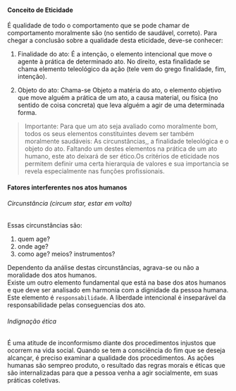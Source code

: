 #### Conceito de Eticidade
É qualidade de todo o comportamento que se pode chamar de comportamento moralmente são (no sentido de saudável, correto). Para chegar a conclusão sobre a qualidade desta eticidade, deve-se conhecer:  

1) Finalidade do ato: É a intenção, o elemento intencional que move o agente à prática de determinado ato. No direito, esta finalidade se chama elemento teleológico da ação (tele vem do grego finalidade, fim, intenção).  

2) Objeto do ato: Chama-se Objeto a matéria do ato, o elemento objetivo que move alguém a prática de um ato, a causa material, ou física (no sentido de coisa concreta) que leva alguém a agir de uma determinada forma.  

> Importante: Para que um ato seja avaliado como moralmente bom, todos os seus elementos constituintes devem ser também moralmente saudáveis: As circunstâncias,, a finalidade teleológica e o objeto do ato. Faltando um destes elementos na prática de um ato humano, este ato deixará de ser ético.Os critérios de eticidade nos permitem definir uma certa hierarquia de valores e sua importancia se revela especialmente nas funções profissionais.

#### Fatores interferentes nos atos humanos

###### Circunstância (circum star, estar em volta)
Essas circunstâncias são:  
1) quem age?  
2) onde age?  
3) como age? meios? instrumentos?  

Dependento da análise destas circunstâncias, agrava-se ou não a moralidade dos atos humanos.  
Existe um outro elemento fundamental que está na base dos atos humanos e que deve ser analisado em harmonia com a dignidade da pessoa humana. Este elemento é ```responsabilidade```. A liberdade intencional é inseparável da responsabilidade pelas conseguencias dos ato.  

###### Indignação ética
É uma atitude de inconformismo diante dos procedimentos injustos que ocorrem na vida social. Quando se tem a consciência do fim que se deseja alcançar, é preciso examinar a qualidade dos procedimentos. As ações humanas são sempreo produto, o resultado das regras morais e éticas que são internalizadas para que a pessoa venha a agir socialmente, em suas práticas coletivas.
